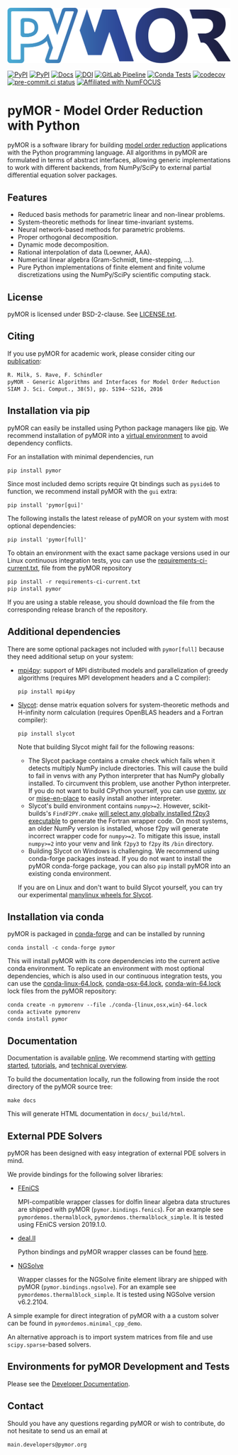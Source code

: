 ![pyMOR Logo](./logo/pymor_logo.svg)

[![PyPI](https://img.shields.io/pypi/pyversions/pymor.svg)](https://pypi.python.org/pypi/pymor)
[![PyPI](https://img.shields.io/pypi/v/pymor.svg)](https://pypi.python.org/pypi/pymor)
[![Docs](https://img.shields.io/endpoint?url=https%3A%2F%2Fdocs.pymor.org%2Fbadge.json)](https://docs.pymor.org/)
[![DOI](https://zenodo.org/badge/9220688.svg)](https://zenodo.org/badge/latestdoi/9220688)
[![GitLab Pipeline](https://zivgitlab.uni-muenster.de/pymor/pymor/badges/main/pipeline.svg)](https://zivgitlab.uni-muenster.de/pymor/pymor/commits/main)
[![Conda Tests](https://github.com/pymor/pymor/actions/workflows/conda_tests.yml/badge.svg)](https://github.com/pymor/pymor/actions/workflows/conda_tests.yml)
[![codecov](https://codecov.io/gh/pymor/pymor/branch/main/graph/badge.svg)](https://codecov.io/gh/pymor/pymor)
[![pre-commit.ci status](https://results.pre-commit.ci/badge/github/pymor/pymor/main.svg)](https://results.pre-commit.ci/latest/github/pymor/pymor/main)
[![Affiliated with NumFOCUS](https://camo.githubusercontent.com/a0f197cee66ccd8ed498cf64e9f3f384c78a072fe1e65bada8d3015356ac7599/68747470733a2f2f696d672e736869656c64732e696f2f62616467652f4e756d464f4355532d616666696c696174656425323070726f6a6563742d6f72616e67652e7376673f7374796c653d666c617426636f6c6f72413d45313532334426636f6c6f72423d303037443841)](https://numfocus.org/sponsored-projects/affiliated-projects)

# pyMOR - Model Order Reduction with Python

pyMOR is a software library for building
[model order reduction](https://modelreduction.org/)
applications with the Python programming language.
All algorithms in pyMOR are formulated in terms of abstract interfaces,
allowing generic implementations to work with different backends,
from NumPy/SciPy to external partial differential equation solver packages.

## Features

* Reduced basis methods for parametric linear and non-linear problems.
* System-theoretic methods for linear time-invariant systems.
* Neural network-based methods for parametric problems.
* Proper orthogonal decomposition.
* Dynamic mode decomposition.
* Rational interpolation of data (Loewner, AAA).
* Numerical linear algebra (Gram-Schmidt, time-stepping, ...).
* Pure Python implementations of finite element and finite volume
  discretizations using the NumPy/SciPy scientific computing stack.

## License

pyMOR is licensed under BSD-2-clause.
See [LICENSE.txt](LICENSE.txt).

## Citing

If you use pyMOR for academic work, please consider citing our
[publication](https://epubs.siam.org/doi/10.1137/15M1026614):

    R. Milk, S. Rave, F. Schindler
    pyMOR - Generic Algorithms and Interfaces for Model Order Reduction
    SIAM J. Sci. Comput., 38(5), pp. S194--S216, 2016

## Installation via pip

pyMOR can easily be installed using Python package managers like
[pip](https://pip.pypa.io/en/stable/).
We recommend installation of pyMOR into a
[virtual environment](https://docs.python.org/3/tutorial/venv.html)
to avoid dependency conflicts.

For an installation with minimal dependencies, run

    pip install pymor

Since most included demo scripts require Qt bindings such as `pyside6` to function,
we recommend install pyMOR with the `gui` extra:

    pip install 'pymor[gui]'

The following installs the latest release of pyMOR on your system with most
optional dependencies:

    pip install 'pymor[full]'

To obtain an environment with the exact same package versions used in our
Linux continuous integration tests, you can use the
[requirements-ci-current.txt](https://raw.githubusercontent.com/pymor/pymor/main/requirements-ci-current.txt),
file from the pyMOR repository

    pip install -r requirements-ci-current.txt
    pip install pymor

If you are using a stable release, you should download the file from the
corresponding release branch of the repository.

## Additional dependencies

There are some optional packages not included with `pymor[full]`
because they need additional setup on your system:

* [mpi4py](https://mpi4py.readthedocs.io/en/stable/mpi4py.html):
  support of MPI distributed models and parallelization of greedy
  algorithms (requires MPI development headers and a C compiler):

      pip install mpi4py

* [Slycot](https://github.com/python-control/Slycot):
  dense matrix equation solvers for system-theoretic methods and
  H-infinity norm calculation (requires OpenBLAS headers and a
  Fortran compiler):

      pip install slycot

  Note that building Slycot might fail for the following reasons:

  * The Slycot package contains a cmake check which fails when it
    detects multiply NumPy include directories. This will cause the
    build to fail in venvs with any Python interpreter that has NumPy
    globally installed.
    To circumvent this problem, use another Python interpreter. If
    you do not want to build CPython yourself, you can use
    [pyenv](https://github.com/pyenv/pyenv),
    [uv](https://github.com/astral-sh/uv) or
    [mise-en-place](https://mise.jdx.dev/)
    to easily install another interpreter.
  * Slycot's build environment contains `numpy>=2`. However,
    scikit-builds's `FindF2PY.cmake`
    [will select any globally installed f2py3 executable](https://github.com/scikit-build/scikit-build/issues/449)
    to generate the Fortran wrapper code.
    On most systems, an older NumPy version is installed, whose
    f2py will generate incorrect wrapper code for `numpy>=2`.
    To mitigate this issue, install `numpy>=2` into your venv
    and link `f2py3` to `f2py` its `/bin` directory.
  * Building Slycot on Windows is challenging. We recommend using
    conda-forge packages instead. If you do not want to install
    the pyMOR conda-forge package, you can also `pip` install pyMOR
    into an existing conda environment.

  If you are on Linux and don't want to build Slycot yourself, you
  can try our experimental
  [manylinux wheels for Slycot](https://github.com/pymor/slycot-wheels/releases).

## Installation via conda

pyMOR is packaged in [conda-forge](https://conda-forge.org/) and can be installed
by running

    conda install -c conda-forge pymor

This will install pyMOR with its core dependencies into the current active conda
environment. To replicate an environment with most optional dependencies, which
is also used in our continuous integration tests, you can use the
[conda-linux-64.lock](https://raw.githubusercontent.com/pymor/pymor/main/conda-linux-64.lock),
[conda-osx-64.lock](https://raw.githubusercontent.com/pymor/pymor/main/conda-osx-64.lock),
[conda-win-64.lock](https://raw.githubusercontent.com/pymor/pymor/main/conda-win-64.lock)
lock files from the pyMOR repository:

    conda create -n pymorenv --file ./conda-{linux,osx,win}-64.lock
    conda activate pymorenv
    conda install pymor

## Documentation

Documentation is available [online](https://docs.pymor.org/).
We recommend starting with
[getting started](https://docs.pymor.org/latest/getting_started.html),
[tutorials](https://docs.pymor.org/latest/tutorials.html), and
[technical overview](https://docs.pymor.org/latest/technical_overview.html).

To build the documentation locally,
run the following from inside the root directory of the pyMOR source tree:

    make docs

This will generate HTML documentation in `docs/_build/html`.

## External PDE Solvers

pyMOR has been designed with easy integration of external PDE solvers in mind.

We provide bindings for the following solver libraries:

* [FEniCS](https://fenicsproject.org)

    MPI-compatible wrapper classes for dolfin linear algebra data structures are
    shipped with pyMOR (`pymor.bindings.fenics`).
    For an example see `pymordemos.thermalblock`, `pymordemos.thermalblock_simple`.
    It is tested using FEniCS version 2019.1.0.

* [deal.II](https://dealii.org)

    Python bindings and pyMOR wrapper classes can be found
    [here](https://github.com/pymor/pymor-deal.II).

* [NGSolve](https://ngsolve.org)

    Wrapper classes for the NGSolve finite element library are shipped with pyMOR
    (`pymor.bindings.ngsolve`).
    For an example see `pymordemos.thermalblock_simple`.
    It is tested using NGSolve version v6.2.2104.

A simple example for direct integration of pyMOR with a a custom solver
can be found in `pymordemos.minimal_cpp_demo`.

An alternative approach is to import system matrices from file and use
`scipy.sparse`-based solvers.

## Environments for pyMOR Development and Tests

Please see the [Developer Documentation](https://docs.pymor.org/latest/developer_docs.html).

## Contact

Should you have any questions regarding pyMOR or wish to contribute,
do not hesitate to send us an email at

    main.developers@pymor.org

